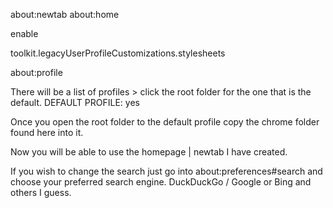 about:newtab  about:home

enable 

toolkit.legacyUserProfileCustomizations.stylesheets

about:profile

There will be a list of profiles > click the root folder for the one that is the default.  DEFAULT PROFILE: yes

Once you open the root folder to the default profile copy the chrome folder found here into it.

Now you will be able to use the homepage | newtab I have created.

If you wish to change the search just go into about:preferences#search and choose your preferred search engine.  DuckDuckGo / Google  or Bing and others I guess.


